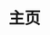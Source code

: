 ---
home: false
layout: BlogHome
icon: tabler:home
title: 主页
article: false
# heroImage: /logo.svg
bgImage: /assets/images/bg.jpg
# heroText: 杨李鑫的博客
heroText: 离心的博客
tagline: Learn、Share、Create、Build
heroFullScreen: false
# tagline: 你可以在这里放置你的口号与标语
projects:
  - name: DomeFi
    desc: DomeFi Lend Protocol
    link: https://lend.domefi.one
    icon: https://lend.domefi.one/favicon.ico
  # - name: DomeFi Loop
  #   desc: DomeFi Loop Protocol
  #   link: https://loop.domefi.one/
  #   icon: https://loop.domefi.one/favicon.ico
  # - name: Betxin
  #   desc: Profit through Insights
  #   link: https://cnb.betxin.one
  #   icon: https://tg-image.yanglixin.com/file/d1cea2e8273d993006cf3.png
  # - name: AnySwap
  #   desc: Swap More Coin
  #   link: https://anyswap.betxin.one
  #   icon: https://tg-image.yanglixin.com/file/150f6054fff5f8693a5e3.png
  - name: 深维
    desc: 生活声音： 海浪、炉火、街道、冥想
    link: https://arnoming.github.io/deep/
    icon: https://mixin-images.zeromesh.net/4OrwvhNgM0uHWWquWBdof0NcOkQO5C3GtTns1r0iKxZp6ZRIIveF_kNXuSAGPHbeBJXkSGXuK1P8MMUmuSxO9ex3g6iCCFy8qWUj=s256
  - name: Fluxor
    desc: Lending dApp based on Mixin Computer
    link: https://fluxor.cc
    icon: https://fluxor.cc/favicon.ico
  - name: 友链
    desc: 我的朋友们
    link: /posts/friends/
    icon: friend
---